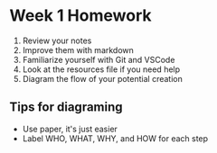 # Week 1 Homework

1. Review your notes
2. Improve them with markdown
3. Familiarize yourself with Git and VSCode
4. Look at the resources file if you need help
5. Diagram the flow of your potential creation

## Tips for diagraming

- Use paper, it's just easier
- Label WHO, WHAT, WHY, and HOW for each step
